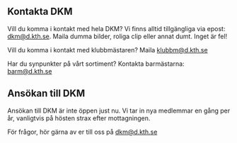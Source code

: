 ## Kontakta DKM

Vill du komma i kontakt med hela DKM? Vi finns alltid tillgängliga via epost: [dkm@d.kth.se](mailto:dkm@d.kth.se). Maila dumma bilder, roliga clip eller annat dumt. Inget är fel!

Vill du komma i kontakt med klubbmästaren? Maila [klubbm@d.kth.se](mailto:klubbm@d.kth.se)

Har du synpunkter på vårt sortiment? Kontakta barmästarna: [barm@d.kth.se](mailto:barm@d.kth.se)

## Ansökan till DKM

Ansökan till DKM är inte öppen just nu. Vi tar in nya medlemmar en gång per år, vanligtvis på hösten strax efter mottagningen.

För frågor, hör gärna av er till oss på [dkm@d.kth.se](mailto:dkm@d.kth.se)
